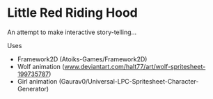 # Little Red Riding Hood

An attempt to make interactive story-telling...

Uses
- Framework2D (Atoiks-Games/Framework2D)
- Wolf animation (www.deviantart.com/halt77/art/wolf-spritesheet-199735787)
- Girl animation (Gaurav0/Universal-LPC-Spritesheet-Character-Generator)
